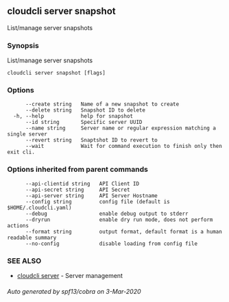 ## cloudcli server snapshot

List/manage server snapshots

### Synopsis

List/manage server snapshots

```
cloudcli server snapshot [flags]
```

### Options

```
      --create string   Name of a new snapshot to create
      --delete string   Snapshot ID to delete
  -h, --help            help for snapshot
      --id string       Specific server UUID
      --name string     Server name or regular expression matching a single server
      --revert string   Snaptshot ID to revert to
      --wait            Wait for command execution to finish only then exit cli.
```

### Options inherited from parent commands

```
      --api-clientid string   API Client ID
      --api-secret string     API Secret
      --api-server string     API Server Hostname
      --config string         config file (default is $HOME/.cloudcli.yaml)
      --debug                 enable debug output to stderr
      --dryrun                enable dry run mode, does not perform actions
      --format string         output format, default format is a human readable summary
      --no-config             disable loading from config file
```

### SEE ALSO

* [cloudcli server](cloudcli_server.md)	 - Server management

###### Auto generated by spf13/cobra on 3-Mar-2020
